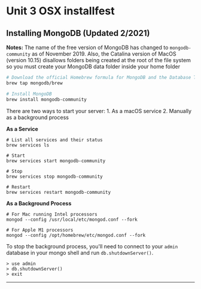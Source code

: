 # Unit 3  OSX installfest

## Installing MongoDB \(Updated 2/2021\)

**Notes:** The name of the free version of MongoDB has changed to `mongodb-community` as of November 2019. Also, the Catalina version of MacOS \(version 10.15\) disallows folders being created at the root of the file system so you must create your MongoDB data folder inside your home folder

```bash
# Download the official Homebrew formula for MongoDB and the Database Tools
brew tap mongodb/brew

# Install MongoDB
brew install mongodb-community
```

There are two ways to start your server: 1. As a macOS service 2. Manually as a background process

**As a Service**

```text
# List all services and their status
brew services ls

# Start
brew services start mongodb-community

# Stop
brew services stop mongodb-community

# Restart
brew services restart mongodb-community
```

**As a Background Process**

```text
# For Mac running Intel processors
mongod --config /usr/local/etc/mongod.conf --fork

# For Apple M1 processors
mongod --config /opt/homebrew/etc/mongod.conf --fork
```

To stop the background process, you'll need to connect to your `admin` database in your mongo shell and run `db.shutdownServer()`.

```text
> use admin
> db.shutdownServer()
> exit
```

---